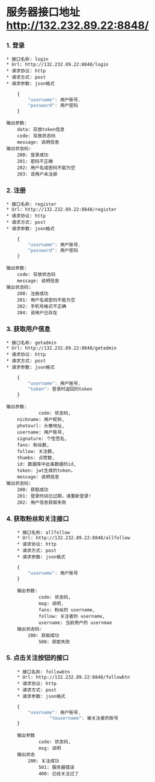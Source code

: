 # 服务器接口地址  http://132.232.89.22:8848/
### 1. 登录
    * 接口名称: login
    * Url: http://132.232.89.22:8848/login
    * 请求协议: http
    * 请求方式: post
    * 请求参数: json格式
```js
    {
        "username": 用户账号,
        "password": 用户密码
    }
```
    输出参数: 
        data: 存放token信息
        code: 存放状态码
        message: 说明信息
    输出状态码: 
        200: 登录成功
        201: 密码不正确
        202: 用户名或密码不能为空
        203: 该用户未注册
### 2. 注册
    * 接口名称: register
    * Url: http://132.232.89.22:8848/register
    * 请求协议: http
    * 请求方式: post
    * 请求参数: json格式
```js
    {
        "username": 用户账号,
        "password": 用户密码
    }
```
    输出参数: 
        code: 存放状态码
        message: 说明信息
    输出状态码: 
        200: 注册成功
        201: 用户名或密码不能为空
        202: 手机号格式不正确
        204: 该用户已存在
### 3. 获取用户信息
    * 接口名称: getadmin
    * Url: http://132.232.89.22:8848/getadmin
    * 请求协议: http
    * 请求方式: post
    * 请求参数: json格式
```js
    {
        "username": 用户账号,
        "token": 登录时返回的token
    }
```
    输出参数: 
				code: 状态码,
        nickname: 用户昵称,
        photourl: 头像地址,
        username: 用户账号,
        signature: 个性签名,
        fans: 粉丝数,
        follow: 关注数,
        thumbs: 点赞数,
        id: 数据库中此条数据的id,
        token: jwt生成的token，
        message: 说明信息
    输出状态码:
        200: 获取成功
        201: 登录时间已过期，请重新登录!
        202: 用户信息获取失败
### 4. 获取粉丝和关注接口
		* 接口名称: allfollow
		* Url: http://132.232.89.22:8848/allfollow
		* 请求协议: http
		* 请求方式: post
		* 请求参数: json格式
```js
    {
        "username": 用户账号
    }
```
		输出参数:
				code: 状态码,
				mag: 说明,
				fans: 粉丝的 username,
				follow: 关注者的 username,
				username: 当前用户的 usernmae
		输出状态码:
		    200: 获取成功
				500: 获取失败
### 5. 点击关注按钮的接口
		* 接口名称: followbtn
		* Url: http://132.232.89.22:8848/followbtn
		* 请求协议: http
		* 请求方式: post
		* 请求参数: json格式
```js
    {
        "username": 用户账号,
				"tousername": 被关注者的账号
    }
```
		输出参数
				code: 状态码,
				msg: 说明
		输出状态
		    200: 关注成功
				501: 服务器错误
				400: 已经关注过了